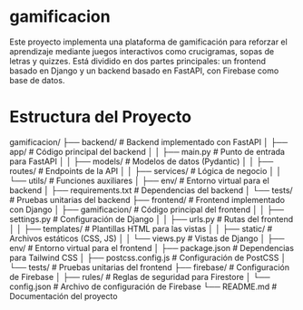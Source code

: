# gamificacion
Este proyecto implementa una plataforma de gamificación para reforzar el aprendizaje mediante juegos interactivos como crucigramas, sopas de letras y quizzes. Está dividido en dos partes principales: un frontend basado en Django y un backend basado en FastAPI, con Firebase como base de datos.

# Estructura del Proyecto

gamificacion/
├── backend/               # Backend implementado con FastAPI
│   ├── app/               # Código principal del backend
│   │   ├── main.py        # Punto de entrada para FastAPI
│   │   ├── models/        # Modelos de datos (Pydantic)
│   │   ├── routes/        # Endpoints de la API
│   │   ├── services/      # Lógica de negocio
│   │   └── utils/         # Funciones auxiliares
│   ├── env/               # Entorno virtual para el backend
│   ├── requirements.txt   # Dependencias del backend
│   └── tests/             # Pruebas unitarias del backend
├── frontend/              # Frontend implementado con Django
│   ├── gamificacion/      # Código principal del frontend
│   │   ├── settings.py    # Configuración de Django
│   │   ├── urls.py        # Rutas del frontend
│   │   ├── templates/     # Plantillas HTML para las vistas
│   │   ├── static/        # Archivos estáticos (CSS, JS)
│   │   └── views.py       # Vistas de Django
│   ├── env/               # Entorno virtual para el frontend
│   ├── package.json       # Dependencias para Tailwind CSS
│   ├── postcss.config.js  # Configuración de PostCSS
│   └── tests/             # Pruebas unitarias del frontend
├── firebase/              # Configuración de Firebase
│   ├── rules/             # Reglas de seguridad para Firestore
│   └── config.json        # Archivo de configuración de Firebase
└── README.md              # Documentación del proyecto
